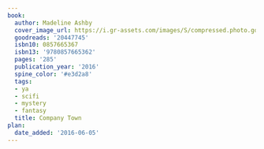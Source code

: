 ```yaml
---
book:
  author: Madeline Ashby
  cover_image_url: https://i.gr-assets.com/images/S/compressed.photo.goodreads.com/books/1398952264l/20447745._SX98_.jpg
  goodreads: '20447745'
  isbn10: 0857665367
  isbn13: '9780857665362'
  pages: '285'
  publication_year: '2016'
  spine_color: '#e3d2a8'
  tags:
  - ya
  - scifi
  - mystery
  - fantasy
  title: Company Town
plan:
  date_added: '2016-06-05'
---
```

